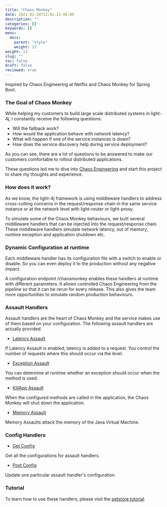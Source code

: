 ```yaml
---
title: "Chaos Monkey"
date: 2021-01-28T12:01:21-05:00
description: ""
categories: []
keywords: []
menu:
  docs:
    parent: "style"
    weight: 13
weight: 13
slug: ""
toc: false
draft: false
reviewed: true
---
```


Inspired by Chaos Engineering at Netflix and Chaos Monkey for Spring Boot.

### The Goal of Chaos Monkey

While helping my customers to build large scale distributed systems in light-4j, I constantly receive the following questions:

* Will the fallback work?
* How would the application behave with network latency?
* What will happen if one of the service instances is down?
* How does the service discovery help during service deployment?

As you can see, there are a lot of questions to be answered to make our customers comfortable to rollout distributed applications. 

These questions led me to dive into [Chaos Engineering](https://principlesofchaos.org/) and start this project to share my thoughts and experience.

### How does it work?

As we know, the light-4j framework is using middleware handlers to address cross-cutting concerns in the request/response chain in the same service instance or at the network level with light-router or light-proxy. 

To simulate some of the Chaos Monkey behaviours, we built several middleware handlers that can be injected into the request/response chain. These middleware handlers simulate network latency, out of memory, runtime exception and application shutdown etc. 

### Dynamic Configuration at runtime

Each middleware handler has its configuration file with a switch to enable or disable. So you can even deploy it to the production without any negative impact. 

A configuration endpoint /chaosmonkey enables these handlers at runtime with different parameters. It allows controlled Chaos Engineering from the pipeline so that it can be rerun for every release. This also gives the team more opportunities to simulate random production behaviours.

### Assault Handlers

Assault handlers are the heart of Chaos Monkey and the service makes use of them based on your configuration. The following assault handlers are actually provided.

* [Latency Assault][]

If Latency Assault is enabled, latency is added to a request. You control the number of requests where this should occur via the level.

* [Exception Assault][]

You can determine at runtime whether an exception should occur when the method is used.

* [KillApp Assault][]

When the configured methods are called in the application, the Chaos Monkey will shut down the application.

* [Memory Assault][]

Memory Assaults attack the memory of the Java Virtual Machine.

### Config Handlers

* [Get Config][]

Get all the configurations for assault handlers. 

* [Post Config][]

Update one particular assault handler's configuration.

### Tutorial

To learn how to use these handlers, please visit the [petstore tutorial][].

[Latency Assault]: /style/light-chaos-monkey/latency-assault/
[Exception Assault]: /style/light-chaos-monkey/exception-assault/
[KillApp Assault]: /style/light-chaos-monkey/killapp-assault/
[Memory Assault]: /style/light-chaos-monkey/memory-assault/
[Get Config]: /style/light-chaos-monkey/getchaosmonkey/
[Post Config]: /style/light-chaos-monkey/postchaosmonkey/
[petstore tutorial]: /tutorial/chaos-monkey/petstore/
